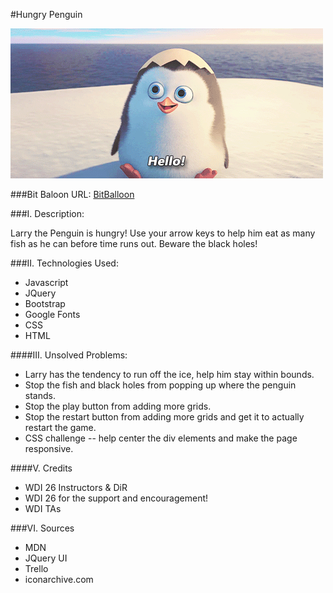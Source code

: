 #Hungry Penguin

![picture alt](giphy.gif)

###Bit Baloon URL: [BitBalloon](http://hungrypenguin.bitballoon.com)

###I. Description: 

Larry the Penguin is hungry! Use your arrow keys to help him eat as many fish as he can before time runs out. Beware the black holes! 

###II. Technologies Used:

* Javascript
* JQuery
* Bootstrap
* Google Fonts
* CSS
* HTML

####III. Unsolved Problems:

* Larry has the tendency to run off the ice, help him stay within bounds.
* Stop the fish and black holes from popping up where the penguin stands.
* Stop the play button from adding more grids.
* Stop the restart button from adding more grids and get it to actually restart the game.
* CSS challenge -- help center the div elements and make the page responsive.  

####V. Credits 

* WDI 26 Instructors & DiR
* WDI 26 for the support and encouragement!
* WDI TAs

###VI. Sources

* MDN
* JQuery UI
* Trello
* iconarchive.com
